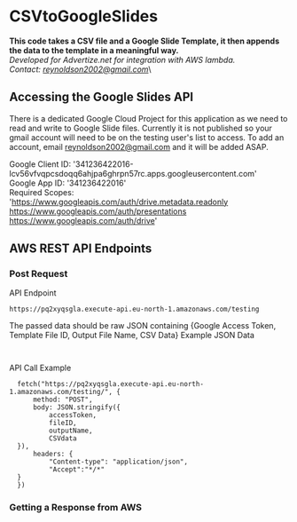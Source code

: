 # CSVtoGoogleSlides

**This code takes a CSV file and a Google Slide Template, it then appends the data to the template in a meaningful way.**\
*Developed for Advertize.net for integration with AWS lambda.*\
*Contact: reynoldson2002@gmail.com*\

## Accessing the Google Slides API
There is a dedicated Google Cloud Project for this application as we need to read and write to Google Slide files. Currently it is not published so your gmail account will need to be on the testing user's list to access. To add an account, email reynoldson2002@gmail.com and it will be added ASAP.

Google Client ID: '341236422016-lcv56vfvqpcsdoqq6ahjpa6ghrpn57rc.apps.googleusercontent.com'\
Google App ID: '341236422016'\
Required Scopes: 'https://www.googleapis.com/auth/drive.metadata.readonly https://www.googleapis.com/auth/presentations https://www.googleapis.com/auth/drive'

## AWS REST API Endpoints
### Post Request
API Endpoint
~~~
https://pq2xyqsgla.execute-api.eu-north-1.amazonaws.com/testing
~~~
The passed data should be raw JSON containing {Google Access Token, Template File ID, Output File Name, CSV Data}
Example JSON Data
~~~
  
~~~
API Call Example
~~~
  fetch("https://pq2xyqsgla.execute-api.eu-north-1.amazonaws.com/testing/", {
      method: "POST",
      body: JSON.stringify({
          accessToken,
          fileID,
          outputName,
          CSVdata
  }),
      headers: {
          "Content-type": "application/json",
          "Accept":"*/*"
  }
  })
~~~

### Getting a Response from AWS






